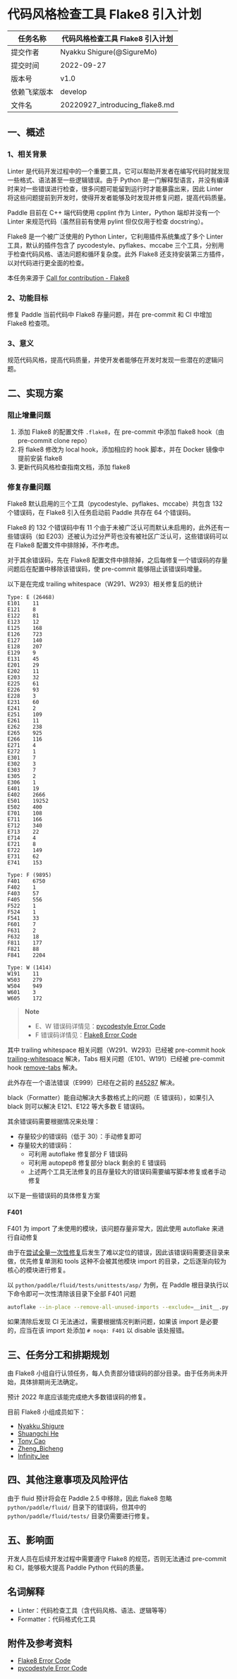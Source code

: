 # 代码风格检查工具 Flake8 引入计划

| 任务名称     | 代码风格检查工具 Flake8 引入计划 |
| ------------ | -------------------------------- |
| 提交作者     | Nyakku Shigure(@SigureMo)        |
| 提交时间     | 2022-09-27                       |
| 版本号       | v1.0                             |
| 依赖飞桨版本 | develop                          |
| 文件名       | 20220927_introducing_flake8.md   |

## 一、概述

### 1、相关背景

Linter 是代码开发过程中的一个重要工具，它可以帮助开发者在编写代码时就发现一些格式、语法甚至一些逻辑错误。由于 Python 是一门解释型语言，并没有编译时来对一些错误进行检查，很多问题可能留到运行时才能暴露出来，因此 Linter 将这些问题提前到开发时，使得开发者能够及时发现并修复问题，提高代码质量。

Paddle 目前在 C++ 端代码使用 cpplint 作为 Linter，Python 端却并没有一个 Linter 来规范代码（虽然目前有使用 pylint 但仅仅用于检查 docstring）。

Flake8 是一个被广泛使用的 Python Linter，它利用插件系统集成了多个 Linter 工具，默认的插件包含了 pycodestyle、pyflakes、mccabe 三个工具，分别用于检查代码风格、语法问题和循环复杂度。此外 Flake8 还支持安装第三方插件，以对代码进行更全面的检查。

本任务来源于 [Call for contribution - Flake8](../../pfcc/call-for-contributions/code_style_flake8.md)

### 2、功能目标

修复 Paddle 当前代码中 Flake8 存量问题，并在 pre-commit 和 CI 中增加 Flake8 检查项。

### 3、意义

规范代码风格，提高代码质量，并使开发者能够在开发时发现一些潜在的逻辑问题。

## 二、实现方案

### 阻止增量问题

1. 添加 Flake8 的配置文件 `.flake8`，在 pre-commit 中添加 flake8 hook（由 pre-commit clone repo）
2. 将 flake8 修改为 local hook，添加相应的 hook 脚本，并在 Docker 镜像中提前安装 flake8
3. 更新代码风格检查指南文档，添加 flake8

### 修复存量问题

Flake8 默认启用的三个工具（pycodestyle、pyflakes、mccabe）共包含 132 个错误码，在 Flake8 引入任务启动前 Paddle 共存在 64 个错误码。

Flake8 的 132 个错误码中有 11 个由于未被广泛认可而默认未启用的，此外还有一些错误码（如 E203）还被认为过分严苛也没有被社区广泛认可，这些错误码可以在 Flake8 配置文件中排除掉，不作考虑。

对于其余错误码，先在 Flake8 配置文件中排除掉，之后每修复一个错误码的存量问题后在配置中移除该错误码，使 pre-commit 能够阻止该错误码增量。

以下是在完成 trailing whitespace（W291、W293）相关修复后的统计

```text
Type: E (26468)
E101    11
E121    8
E122    81
E123    12
E125    168
E126    723
E127    140
E128    207
E129    9
E131    45
E201    29
E202    11
E203    32
E225    61
E226    93
E228    3
E231    60
E241    2
E251    109
E261    11
E262    238
E265    925
E266    116
E271    4
E272    1
E301    7
E302    3
E303    7
E305    2
E306    1
E401    19
E402    2666
E501    19252
E502    400
E701    108
E711    166
E712    340
E713    22
E714    4
E721    8
E722    149
E731    62
E741    153

Type: F (9895)
F401    6750
F402    1
F403    57
F405    556
F522    1
F524    1
F541    33
F601    7
F631    2
F632    18
F811    177
F821    88
F841    2204

Type: W (1414)
W191    11
W503    279
W504    949
W601    3
W605    172
```

> **Note**
>
> - E、W 错误码详情见：[pycodestyle Error Code](https://pycodestyle.pycqa.org/en/latest/intro.html#error-codes)
> - F 错误码详情见：[Flake8 Error Code](https://flake8.pycqa.org/en/latest/user/error-codes.html)

其中 trailing whitespace 相关问题（W291、W293）已经被 pre-commit hook [trailing-whitespace](https://github.com/pre-commit/pre-commit-hooks#trailing-whitespace) 解决，Tabs 相关问题（E101、W191）已经被 pre-commit hook [remove-tabs](https://github.com/Lucas-C/pre-commit-hooks#usage) 解决。

此外存在一个语法错误（E999）已经在之前的 [#45287](https://github.com/PaddlePaddle/Paddle/pull/45287) 解决。

black（Formatter）能自动解决大多数格式上的问题（E 错误码），如果引入 black 则可以解决 E121、E122 等大多数 E 错误码。

其余错误码需要根据情况来处理：

- 存量较少的错误码（低于 30）：手动修复即可
- 存量较大的错误码：
  - 可利用 autoflake 修复部分 F 错误码
  - 可利用 autopep8 修复部分 black 剩余的 E 错误码
  - 上述两个工具无法修复的且存量较大的错误码需要编写脚本修复或者手动修复

以下是一些错误码的具体修复方案

#### F401

F401 为 import 了未使用的模块，该问题存量非常大，因此使用 autoflake 来进行自动修复

由于在[尝试全量一次性修复](https://github.com/PaddlePaddle/Paddle/pull/45252/)后发生了难以定位的错误，因此该错误码需要逐目录来做，优先修复单测和 tools 这种不会被其他模块 import 的目录，之后逐渐向较为核心的模块进行修复。

以 `python/paddle/fluid/tests/unittests/asp/` 为例，在 Paddle 根目录执行以下命令即可一次性清除该目录下全部 F401 问题

```bash
autoflake --in-place --remove-all-unused-imports --exclude=__init__.py --recursive ./python/paddle/fluid/tests/unittests/asp/
```

如果清除后发现 CI 无法通过，需要根据情况判断问题，如果该 import 是必要的，应当在该 import 处添加 `# noqa: F401` 以 disable 该处报错。

## 三、任务分工和排期规划

由 Flake8 小组自行认领任务，每人负责部分错误码的部分目录。由于任务尚未开始，具体排期尚无法确定。

预计 2022 年底应该能完成绝大多数错误码的修复。

目前 Flake8 小组成员如下：

- [Nyakku Shigure](https://github.com/SigureMo)
- [Shuangchi He](https://github.com/Yulv-git)
- [Tony Cao](https://github.com/caolonghao)
- [Zheng_Bicheng](https://github.com/Zheng-Bicheng)
- [Infinity_lee](https://github.com/enkilee)

## 四、其他注意事项及风险评估

由于 fluid 预计将会在 Paddle 2.5 中移除，因此 flake8 忽略 `python/paddle/fluid/` 目录下的错误码，但其中的 `python/paddle/fluid/tests/` 目录仍需要进行修复。

## 五、影响面

开发人员在后续开发过程中需要遵守 Flake8 的规范，否则无法通过 pre-commit 和 CI，能够极大提高 Paddle Python 代码的质量。

## 名词解释

- Linter：代码检查工具（含代码风格、语法、逻辑等等）
- Formatter：代码格式化工具

## 附件及参考资料

- [Flake8 Error Code](https://flake8.pycqa.org/en/latest/user/error-codes.html)
- [pycodestyle Error Code](https://pycodestyle.pycqa.org/en/latest/intro.html#error-codes)
